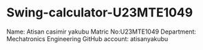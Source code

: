 # Swing-calculator-U23MTE1049
Name: Atisan casimir yakubu 
Matric No:U23MTE1049
Department: Mechatronics Engineering 
GitHub account: atisanyakubu
